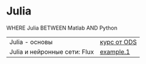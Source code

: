 # Julia
WHERE Julia BETWEEN Matlab AND Python



<table>
<tr><td>Julia - основы <td><a href="https://ods.ai/tracks/julia-in-ds-course-df2020">курс от ODS
<tr><td>Julia и нейронные сети: Flux<td><a href="https://temofeev.ru/info/articles/julia-i-neyronnye-seti-flux/">example.1
</table>
